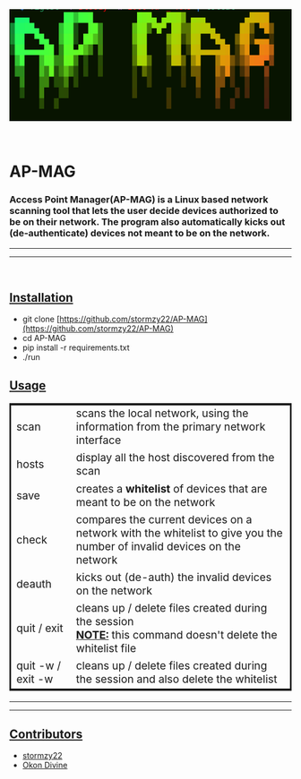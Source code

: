 <img src="logo/AP-MAG-OFFiCiAL.png" alt="AP-MAG logo" style="display:block; margin:0 auto;"/>

<br/>
<br/>

# AP-MAG

### **Access Point Manager(AP-MAG)** is a **Linux based** network scanning tool that lets the user decide devices authorized to be on their network. The program also automatically kicks out (de-authenticate) devices not meant to be on the network.
---
---
<br/>
<h2><u>Installation</u></h2>

- git clone [https://github.com/stormzy22/AP-MAG](https://github.com/stormzy22/AP-MAG)
- cd AP-MAG
- pip install -r requirements.txt
- ./run


<h2><u>Usage</u></h2>

<table style="border: 3px solid; font-size:1.2rem">
<tr>
<td>scan</td>
<td>scans the local network, using the information from the primary network interface</td>
</tr>
<tr>
<td>hosts</td>
<td>display all the host discovered from the scan</td>
</tr>
<tr>
<td>save</td>
<td>creates a <b>whitelist</b> of devices that are meant to be on the network</td>
</tr>
<tr>
<td>check</td>
<td>compares the current devices on a network with the whitelist to give you the number of invalid devices on the network</td>
</tr>
<tr>
<td>deauth</td>
<td>
kicks out (de-auth) the invalid devices on the network
</td>
</tr>
<tr>
<td>quit / exit</td>
<td>cleans up / delete files created during the session <br/>
<u><b>NOTE:</b></u>&nbsp;this command doesn't delete the whitelist file
</td>
</tr>
<tr>
<td>quit -w / exit -w</td>
<td>cleans up / delete files created during the session and also delete the whitelist</td>
</tr>
</table>

---
---

<h2><u>Contributors</u></h2>

- [stormzy22](https://github.com/stormzy22)
- [Okon Divine](https://github.com/Okon-Divine)
